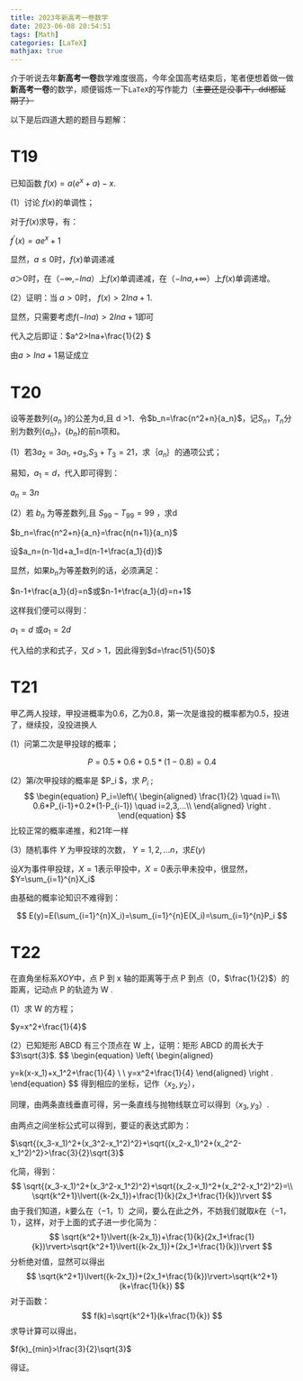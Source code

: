 ```yaml
---
title: 2023年新高考一卷数学
date: 2023-06-08 20:54:51
tags: [Math]
categories: [LaTeX]
mathjax: true
---
```




介于听说去年**新高考一卷**数学难度很高，今年全国高考结束后，笔者便想着做一做**新高考一卷**的数学，顺便锻炼一下`LaTeX`的写作能力（~~主要还是没事干，ddl都延期了）~~

以下是后四道大题的题目与题解：

# T19

已知函数 $f ( x )= a ( e^{x} + a )- x$.

(1）讨论 $f ( x )$的单调性；

对于$f(x)$求导，有：

$f^{’}(x)=ae^x+1$

显然，$a≤0$时，$f(x)$单调递减

$a＞0$时，在（$-∞$,$-Ina$）上$f(x)$单调递减，在（$-Ina$,$+∞$）上$f(x)$单调递增。

<!--more-->

(2）证明：当 $a >0$时， $f ( x )>2Ina+1$.

显然，只需要考虑$f(-Ina)>2Ina+1$即可

代入之后即证：$a^2>Ina+\frac{1}{2} $

由$a>Ina+1$易证成立



# T20

设等差数列{${a_{n}}$ }的公差为d,且 d >1．令$b_n=\frac{n^2+n}{a_n}$，记$S_n$，$T_n$分别为数列{$a_n$}，{$b_n$}的前n项和。

(1）若$3a_2=3a_1,+a_3$,$S_3+T_3=21$，求｛$a_n$｝的通项公式；

易知，$a_1=d$，代入即可得到：

$a_n=3n$

(2）若 $b_n$ 为等差数列,且 $S_{99}-T_{99}=99$ ，求d 

$b_n=\frac{n^2+n}{a_n}=\frac{n(n+1)}{a_n}$

设$a_n=(n-1)d+a_1=d(n-1+\frac{a_1}{d})$

显然，如果$b_n$为等差数列的话，必须满足：

$n-1+\frac{a_1}{d}=n$或$n-1+\frac{a_1}{d}=n+1$

这样我们便可以得到：

$a_1=d$ 或$a_1=2d$

代入给的求和式子，又$d>1$，因此得到$d=\frac{51}{50}$



# T21

甲乙两人投球，甲投进概率为0.6，乙为0.8，第一次是谁投的概率都为0.5，投进了，继续投，没投进换人

(1）问第二次是甲投球的概率；

$$
P=0.5*0.6+0.5*(1-0.8)=0.4
$$


(2）第$i$次甲投球的概率是 $P_i $，求 $P_i$ ;
$$
\begin{equation}
P_i=\left\{
	\begin{aligned}
	\frac{1}{2} \quad i=1\\
	0.6*P_{i-1}+0.2*(1-P_{i-1}) \quad i=2,3,...\\
	\end{aligned}
	\right
	.
\end{equation}
$$
比较正常的概率递推，和21年一样

(3）随机事件 $Y$ 为甲投球的次数， $Y =1,2,…n$，求$E(y)$

设$X$为事件甲投球，$X=1$表示甲投中，$X=0$表示甲未投中，很显然，$Y=\sum_{i=1}^{n}X_i$

由基础的概率论知识不难得到：

$$
E(y)=E(\sum_{i=1}^{n}X_i)=\sum_{i=1}^{n}E(X_i)=\sum_{i=1}^{n}P_i
$$




# T22

在直角坐标系$XOY$中，点 P 到 x 轴的距离等于点 P 到点（0，$\frac{1}{2}$）的距离，记动点 P 的轨迹为 W .

(1）求 W 的方程；

$y=x^2+\frac{1}{4}$

(2）已知矩形 ABCD 有三个顶点在 W 上，证明：矩形 ABCD 的周长大于$3\sqrt{3}$.
$$
\begin{equation}
\left\{
	\begin{aligned}

y=k(x-x_1)+x_1^2+\frac{1}{4} \ \\
y=x^2+\frac{1}{4}
	\end{aligned}
	\right
	.
\end{equation}
$$
得到相应的坐标，记作（$x_2,y_2$），

同理，由两条直线垂直可得，另一条直线与抛物线联立可以得到（$x_3,y_3$）.

由两点之间坐标公式可以得到，要证的表达式即为：

$\sqrt{(x_3-x_1)^2+(x_3^2-x_1^2)^2}+\sqrt{(x_2-x_1)^2+(x_2^2-x_1^2)^2}>\frac{3}{2}\sqrt{3}$

化简，得到：
$$
\sqrt{(x_3-x_1)^2+(x_3^2-x_1^2)^2}+\sqrt{(x_2-x_1)^2+(x_2^2-x_1^2)^2}=\\
\sqrt{k^2+1}\lvert({k-2x_1})+\frac{1}{k}(2x_1+\frac{1}{k})\rvert
$$
由于我们知道，$k$要么在（$-1$，$1$）之间，要么在此之外，不妨我们就取$k$在（$-1$，$1$），这样，对于上面的式子进一步化简为：
$$
\sqrt{k^2+1}\lvert({k-2x_1})+\frac{1}{k}(2x_1+\frac{1}{k})\rvert>\sqrt{k^2+1}\lvert({k-2x_1})+(2x_1+\frac{1}{k})\rvert
$$
分析绝对值，显然可以得出
$$
\sqrt{k^2+1}\lvert({k-2x_1})+(2x_1+\frac{1}{k})\rvert>\sqrt{k^2+1}(k+\frac{1}{k})
$$
对于函数：
$$
f(k)=\sqrt{k^2+1}(k+\frac{1}{k})
$$
求导计算可以得出，

$f(k)_{min}>\frac{3}{2}\sqrt{3}$

得证。

